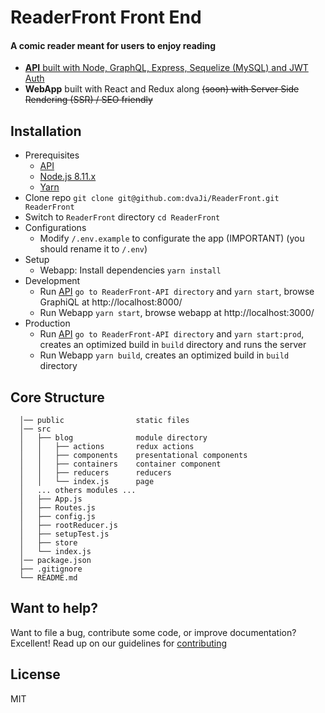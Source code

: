 # ReaderFront Front End

#### A comic reader meant for users to enjoy reading

- [**API** built with Node, GraphQL, Express, Sequelize (MySQL) and JWT Auth](https://github.com/dvaJi/ReaderFront-API)
- **WebApp** built with React and Redux along ~~(soon) with Server Side Rendering (SSR) / SEO friendly~~

## Installation

- Prerequisites
  - [API](https://github.com/dvaJi/ReaderFront-API)
  - [Node.js 8.11.x](https://nodejs.org/)
  - [Yarn](https://yarnpkg.com)
- Clone repo `git clone git@github.com:dvaJi/ReaderFront.git ReaderFront`
- Switch to `ReaderFront` directory `cd ReaderFront`
- Configurations
  - Modify `/.env.example` to configurate the app (IMPORTANT) (you should rename it to `/.env`)
- Setup
  - Webapp: Install dependencies `yarn install`
- Development
  - Run [API](https://github.com/dvaJi/ReaderFront-API) `go to ReaderFront-API directory` and `yarn start`, browse GraphiQL at http://localhost:8000/
  - Run Webapp `yarn start`, browse webapp at http://localhost:3000/
- Production
  - Run [API](https://github.com/dvaJi/ReaderFront-API) `go to ReaderFront-API directory` and `yarn start:prod`, creates an optimized build in `build` directory and runs the server
  - Run Webapp `yarn build`, creates an optimized build in `build` directory

## Core Structure

      │── public                static files
      │── src
      │   ├── blog              module directory
      │   │   ├── actions       redux actions
      │   │   ├── components    presentational components
      │   │   ├── containers    container component
      │   │   ├── reducers      reducers
      │   │   └── index.js      page
      │   ... others modules ...
      │   ├── App.js
      │   ├── Routes.js
      │   ├── config.js
      │   ├── rootReducer.js
      │   ├── setupTest.js
      │   ├── store
      │   └── index.js
      │── package.json
      ├── .gitignore
      └── README.md

## Want to help?

Want to file a bug, contribute some code, or improve documentation? Excellent! Read up on our guidelines for [contributing](https://github.com/dvaJi/ReaderFront/blob/master/CONTRIBUTING.md)

## License

MIT
